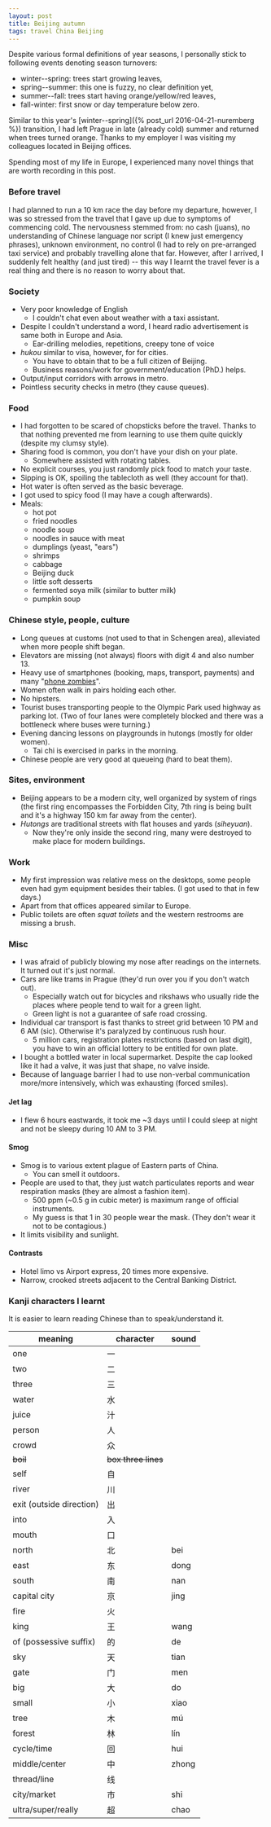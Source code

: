```yaml
---
layout: post
title: Beijing autumn
tags: travel China Beijing
---
```


Despite various formal definitions of year seasons, I personally stick to
following events denoting season turnovers:

  * winter--spring: trees start growing leaves,
  * spring--summer: this one is fuzzy, no clear definition yet,
  * summer--fall: trees start having orange/yellow/red leaves,
  * fall-winter: first snow or day temperature below zero.

Similar to this year's [winter--spring]({% post_url 2016-04-21-nuremberg %})
transition, I had left Prague in late (already cold) summer and returned when
trees turned orange.
Thanks to my employer I was visiting my colleagues located in Beijing offices.

Spending most of my life in Europe, I experienced many novel things that are
worth recording in this post.

### Before travel

I had planned to run a 10 km race the day before my departure, however, I was so
stressed from the travel that I gave up due to symptoms of commencing cold.
The nervousness stemmed from: no cash (juans), no understanding of Chinese
language nor script (I knew just emergency phrases), unknown environment, no
control (I had to rely on pre-arranged taxi service) and probably travelling
alone that far.
However, after I arrived, I suddenly felt healthy (and just tired) -- this way
I learnt the travel fever is a real thing and there is no reason to worry about
that.


### Society

  * Very poor knowledge of English
    * I couldn't chat even about weather with a taxi assistant.
  * Despite I couldn't understand a word, I heard radio advertisement is same
    both in Europe and Asia.
    * Ear-drilling melodies, repetitions, creepy tone of voice
  * *hukou* similar to visa, however, for for cities.
    * You have to obtain that to be a full citizen of Beijing.
    * Business reasons/work for government/education (PhD.) helps.
  * Output/input corridors with arrows in metro.
  * Pointless security checks in metro (they cause queues).

### Food

  * I had forgotten to be scared of chopsticks before the travel. Thanks to
    that nothing prevented me from learning to use them quite quickly (despite
    my clumsy style).
  * Sharing food is common, you don't have your dish on your plate.
    * Somewhere assisted with rotating tables.
  * No explicit courses, you just randomly pick food to match your taste.
  * Sipping is OK, spoiling the tablecloth as well (they account for that).
  * Hot water is often served as the basic beverage.
  * I got used to spicy food (I may have a cough afterwards).
  * Meals:
    * hot pot
    * fried noodles
    * noodle soup
    * noodles in sauce with meat
    * dumplings (yeast, "ears")
    * shrimps
    * cabbage
    * Beijing duck
    * little soft desserts
    * fermented soya milk (similar to butter milk)
    * pumpkin soup

### Chinese style, people, culture

  * Long queues at customs (not used to that in Schengen area), alleviated when
    more people shift began.
  * Elevators are missing (not always) floors with digit 4 and also number 13.
  * Heavy use of smartphones (booking, maps, transport, payments) and many
    "[phone zombies][zomb]".
  * Women often walk in pairs holding each other.
  * No hipsters.
  * Tourist buses transporting people to the Olympic Park used highway as
    parking lot. (Two of four lanes were completely blocked and there was a
    bottleneck where buses were turning.)
  * Evening dancing lessons on playgrounds in hutongs (mostly for older women).
    * Tai chi is exercised in parks in the morning.
  * Chinese people are very good at queueing (hard to beat them).

[zomb]: https://en.wikipedia.org/wiki/Smartphone_zombie

### Sites, environment

  * Beijing appears to be a modern city, well organized by system of rings (the
    first ring encompasses the Forbidden City, 7th ring is being built and it's
    a highway 150 km far away from the center).
  * *Hutongs* are traditional streets with flat houses and yards (*siheyuan*).
    * Now they're only inside the second ring, many were destroyed to make
      place for modern buildings.

### Work

  * My first impression was relative mess on the desktops, some people even had
    gym equipment besides their tables. (I got used to that in few days.)
  * Apart from that offices appeared similar to Europe.
  * Public toilets are often *squat toilets* and the western restrooms are
    missing a brush.

### Misc

  * I was afraid of publicly blowing my nose after readings on the internets.
    It turned out it's just normal.
  * Cars are like trams in Prague (they'd run over you if you don't watch out).
    * Especially watch out for bicycles and rikshaws who usually ride the
      places where people tend to wait for a green light.
    * Green light is not a guarantee of safe road crossing.
  * Individual car transport is fast thanks to street grid between 10 PM and
    6 AM (sic). Otherwise it's paralyzed by continuous rush hour.
    * 5 million cars, registration plates restrictions (based on last digit),
      you have to win an official lottery to be entitled for own plate.
  * I bought a bottled water in local supermarket. Despite the cap looked like
    it had a valve, it was just that shape, no valve inside.
  * Because of language barrier I had to use non-verbal communication more/more
    intensively, which was exhausting (forced smiles).


#### Jet lag

  * I flew 6 hours eastwards, it took me ~3 days until I could sleep at night
    and not be sleepy during 10 AM to 3 PM.

#### Smog

  * Smog is to various extent plague of Eastern parts of China.
    * You can smell it outdoors.
  * People are used to that, they just watch particulates reports and wear
    respiration masks (they are almost a fashion item).
    * 500 ppm (~0.5 g in cubic meter) is maximum range of official instruments.
    * My guess is that 1 in 30 people wear the mask. (They don't wear it not to
      be contagious.)
  * It limits visibility and sunlight.

#### Contrasts

  * Hotel limo vs Airport express, 20 times more expensive.
  * Narrow, crooked streets adjacent to the Central Banking District.
  

### Kanji characters I learnt

It is easier to learn reading Chinese than to speak/understand it.

meaning | character | sound
--- | --- | ---
one | 一 |
two | 二 |
three | 三 |
water | 水 |
juice | 汁 |
person | 人 |
crowd | 众 |
<del>boil</del> | <del>box three lines</del> |
self | 自 |
river | 川 |
exit (outside direction) | 出
into | 入 |
mouth | 口 |
north | 北 | bei
east  | 东 | dong
south | 南 | nan
capital city | 京 | jing
fire | 火 |
king  | 王 | wang
of (possessive suffix) | 的 | de
sky | 天 | tian
gate | 门 | men
big | 大 | do
small | 小 | xiao
tree | 木 | mú
forest | 林 | lín
cycle/time | 回 | hui
middle/center | 中 | zhong
thread/line | 线 |
city/market | 市 | shi
ultra/super/really | 超 | chao

